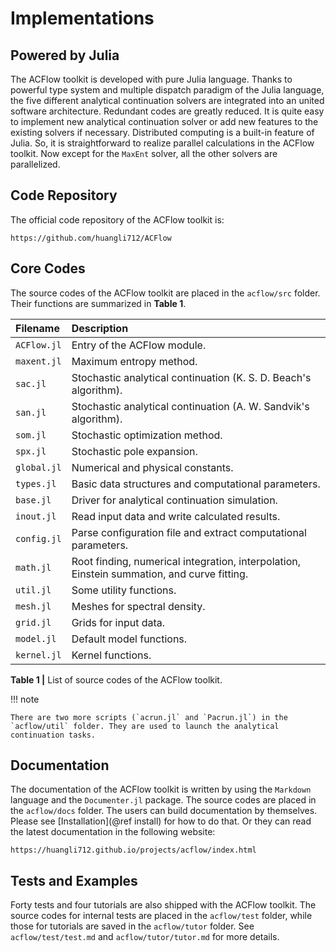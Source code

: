 # Implementations

## Powered by Julia

The ACFlow toolkit is developed with pure Julia language. Thanks to powerful type system and multiple dispatch paradigm of the Julia language, the five different analytical continuation solvers are integrated into an united software architecture. Redundant codes are greatly reduced. It is quite easy to implement new analytical continuation solver or add new features to the existing solvers if necessary. Distributed computing is a built-in feature of Julia. So, it is straightforward to realize parallel calculations in the ACFlow toolkit. Now except for the `MaxEnt` solver, all the other solvers are parallelized.

## Code Repository

The official code repository of the ACFlow toolkit is:

```text
https://github.com/huangli712/ACFlow
```

## Core Codes

The source codes of the ACFlow toolkit are placed in the `acflow/src` folder. Their functions are summarized in **Table 1**.

| Filename | Description |
| :------- | :---------- |
| `ACFlow.jl` | Entry of the ACFlow module. |
| `maxent.jl` | Maximum entropy method. |
| `sac.jl`    | Stochastic analytical continuation (K. S. D. Beach's algorithm). |
| `san.jl`    | Stochastic analytical continuation (A. W. Sandvik's algorithm). |
| `som.jl`    | Stochastic optimization method. |
| `spx.jl`    | Stochastic pole expansion. |
| `global.jl` | Numerical and physical constants. |
| `types.jl`  | Basic data structures and computational parameters. |
| `base.jl`   | Driver for analytical continuation simulation. |
| `inout.jl`  | Read input data and write calculated results. |
| `config.jl` | Parse configuration file and extract computational parameters. |
| `math.jl`   | Root finding, numerical integration, interpolation, Einstein summation, and curve fitting. |
| `util.jl`   | Some utility functions. |
| `mesh.jl`   | Meshes for spectral density. |
| `grid.jl`   | Grids for input data. |
| `model.jl`  | Default model functions. |
| `kernel.jl` | Kernel functions. |

**Table 1 |** List of source codes of the ACFlow toolkit.

!!! note

    There are two more scripts (`acrun.jl` and `Pacrun.jl`) in the `acflow/util` folder. They are used to launch the analytical continuation tasks.

## Documentation

 The documentation of the ACFlow toolkit is written by using the `Markdown` language and the `Documenter.jl` package. The source codes are placed in the `acflow/docs` folder. The users can build documentation by themselves. Please see [Installation](@ref install) for how to do that. Or they can read the latest documentation in the following website:

```text
https://huangli712.github.io/projects/acflow/index.html
```

## Tests and Examples

Forty tests and four tutorials are also shipped with the ACFlow toolkit. The source codes for internal tests are placed in the `acflow/test` folder, while those for tutorials are saved in the `acflow/tutor` folder. See `acflow/test/test.md` and `acflow/tutor/tutor.md` for more details.
